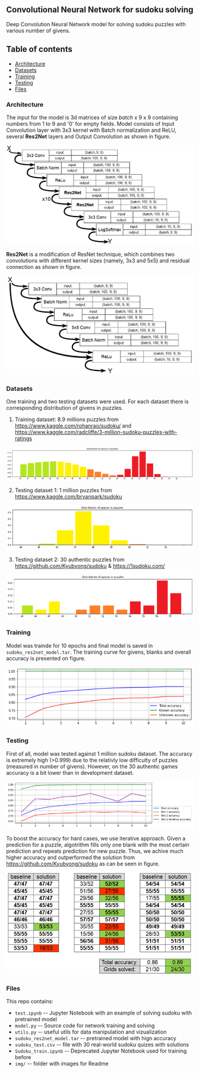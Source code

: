 ## Convolutional Neural Network for sudoku solving

Deep Convolution Neural Network model for solving sudoku puzzles with various number of givens.

## Table of contents
<!--ts-->
  * [Architecture](#architecture)
  * [Datasets](#datasets)
  * [Training](#training)
  * [Testing](#testing)
  * [Files](#files)
<!--te-->


### Architecture

The input for the model is 3d matrices of size *batch* x 9 x 9 containing numbers from 1 to 9 and '0' for empty fields. Model consists of Input Convolution layer with 3x3 kernel with Batch normalization and ReLU, several **Res2Net** layers and Output Convolution as shown in figure.

![Architecture](img/architecture.png)

**Res2Net** is a modification of ResNet technique, which combines two convolutions with different kernel sizes (namely, 3x3 and 5x5) and residual connection as shown in figure.

![Res2Net](img/res2net.png)

### Datasets

One training and two testing datasets were used. For each dataset there is corresponding distribution of givens in puzzles.

1. Training dataset: 8.9 millions puzzles from https://www.kaggle.com/rohanrao/sudoku/ and https://www.kaggle.com/radcliffe/3-million-sudoku-puzzles-with-ratings

![dataset1](img/distr_train.png)

2. Testing dataset 1: 1 million puzzles from https://www.kaggle.com/bryanpark/sudoku

![dataset2](img/distr_test.png)

3. Testing dataset 2: 30 authentic puzzles from https://github.com/Kyubyong/sudoku & https://1sudoku.com/

![dataset3](img/distr_test_30.png)


### Training

Model was trainde for 10 epochs and final model is saved in `sudoku_res2net_model.tar`. The training curve for givens, blanks and overall accuracy is presented on figure.

![training](img/acc_train_grid.png)

### Testing
First of all, model was tested against 1 million sudoku dataset. The accuracy is extremely high (>0.999) due to the relativly low difficulty of puzzles (measured in number of givens). However, on the 30 authentic games accuracy is a bit lower than in development dataset. 

![test1](img/acc_test.png)

To boost the accuracy for hard cases, we use iterative approach. Given a prediction for a puzzle, algotrithm fills only one blank with the most certain prediction and repeats prediction for new puzzle. Thus, we achive much higher accuracy and outperformed the solution from https://github.com/Kyubyong/sudoku as can be seen in figure.

![test2](img/acc_test2.png)

### Files
This repo contains:
* `test.ipynb` -- Jupyter Notebook with an example of solving sudoku with pretrained model
* `model.py` -- Source code for network training and solving
* `utils.py` -- useful utils for data manipulation and vizualization
* `sudoku_res2net_model.tar` -- pretrained model with hign accuracy
* `sudoku_test.csv` -- file with 30 real-world sudoku quizes with solutions
* `Sudoku_train.ipynb` -- Deprecated Jupyter Notebook used for training before
* `img/` -- folder with images for Readme